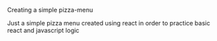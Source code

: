 Creating a simple pizza-menu

Just a simple pizza menu created using react in order to practice basic react and javascript logic

